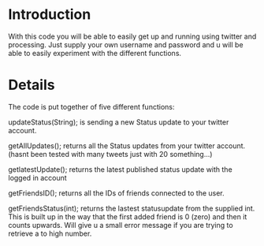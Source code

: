 # Introduction #

With this code you will be able to easily get up and running using twitter and processing. Just supply your own username and password and u will be able to easily experiment with the different functions.


# Details #

The code is put together of five different functions:


updateStatus(String); is sending a new Status update to your twitter account.

getAllUpdates(); returns all the Status updates from your twitter account. (hasnt been tested with many tweets just with 20 something...)

getlatestUpdate(); returns the latest published status update with the logged in account

getFriendsID(); returns all the IDs of friends connected to the user.

getFriendsStatus(int); returns the lastest statusupdate from the supplied int. This is built up in the way that the first added friend is 0 (zero) and then it counts upwards. Will give u a small error message if you are trying to retrieve a to high number.